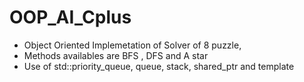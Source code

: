 # OOP_AI_Cplus

- Object Oriented Implemetation of Solver of
8 puzzle,
- Methods availables are
BFS , DFS and A star
- Use of std::priority_queue, queue, stack, shared_ptr and template
